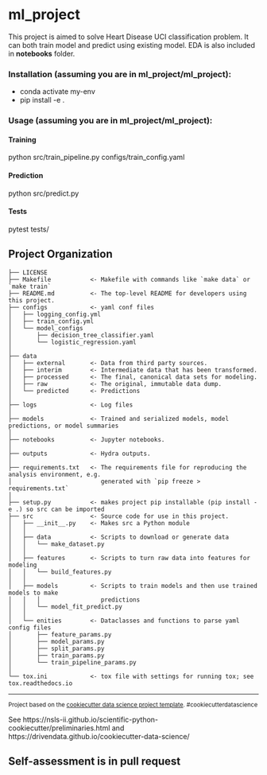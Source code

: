 ml_project
==============================
This project is aimed to solve Heart Disease UCI classification problem. It can both train model and predict using existing model. EDA is also included in **notebooks** folder.


### Installation (assuming you are in ml_project/ml_project): ###
- conda activate my-env
- pip install -e .

### Usage (assuming you are in ml_project/ml_project): ###

#### Training ####
python src/train_pipeline.py configs/train_config.yaml

#### Prediction ####
python src/predict.py

#### Tests ####
pytest tests/


Project Organization
------------

    ├── LICENSE
    ├── Makefile           <- Makefile with commands like `make data` or `make train`
    ├── README.md          <- The top-level README for developers using this project.
    ├── configs            <- yaml conf files
    │   ├── logging_config.yml 
    │   ├── train_config.yml
    │   └── model_configs
    │       ├── decision_tree_classifier.yaml
    │       └── logistic_regression.yaml
    │
    ├── data
    │   ├── external       <- Data from third party sources.
    │   ├── interim        <- Intermediate data that has been transformed.
    │   ├── processed      <- The final, canonical data sets for modeling.
    │   ├── raw            <- The original, immutable data dump.
    │   └── predicted      <- Predictions
    │
    ├── logs               <- Log files
    │
    ├── models             <- Trained and serialized models, model predictions, or model summaries
    │
    ├── notebooks          <- Jupyter notebooks. 
    │
    ├── outputs            <- Hydra outputs.        
    │
    ├── requirements.txt   <- The requirements file for reproducing the analysis environment, e.g.
    │                         generated with `pip freeze > requirements.txt`
    │
    ├── setup.py           <- makes project pip installable (pip install -e .) so src can be imported
    ├── src                <- Source code for use in this project.
    │   ├── __init__.py    <- Makes src a Python module
    │   │
    │   ├── data           <- Scripts to download or generate data
    │   │   └── make_dataset.py
    │   │
    │   ├── features       <- Scripts to turn raw data into features for modeling
    │   │   └── build_features.py
    │   │
    │   ├── models         <- Scripts to train models and then use trained models to make
    │   │   │                 predictions
    │   │   └── model_fit_predict.py    
    │   │
    │   └── enities        <- Dataclasses and functions to parse yaml config files
    │       ├── feature_params.py
    │       ├── model_params.py
    │       ├── split_params.py
    │       ├── train_params.py
    │       └── train_pipeline_params.py
    │
    └── tox.ini            <- tox file with settings for running tox; see tox.readthedocs.io


--------

<p><small>Project based on the <a target="_blank" href="https://drivendata.github.io/cookiecutter-data-science/">cookiecutter data science project template</a>. #cookiecutterdatascience</small></p>
See https://nsls-ii.github.io/scientific-python-cookiecutter/preliminaries.html and https://drivendata.github.io/cookiecutter-data-science/ 



## Self-assessment is in pull request ## 
